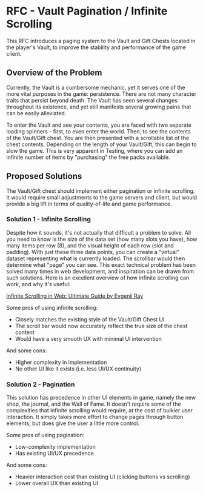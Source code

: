 # RFC - Vault Pagination / Infinite Scrolling #

This RFC introduces a paging system to the Vault and Gift Chests located in the
player's Vault, to improve the stability and performance of the game client.

## Overview of the Problem

Currently, the Vault is a cumbersome mechanic, yet it serves one of the more
vital purposes in the game: persistence. There are not many character traits
that persist beyond death. The Vault has seen several changes throughout its
existence, and yet still manifests several growing pains that can be easily
alleviated.

To enter the Vault and see your contents, you are faced with two separate
loading spinners - first, to even enter the world. Then, to see the contents of
the Vault/Gift chest. You are then presented with a scrollable list of the chest
contents. Depending on the length of your Vault/Gift, this can begin to slow the
game. This is very apparent in Testing, where you can add an infinite number of
items by "purchasing" the free packs available.

## Proposed Solutions

The Vault/Gift chest should implement either pagination or infinite scrolling.
It would require small adjustments to the game servers and client, but would
provide a big lift in terms of quality-of-life and game performance.

### Solution 1 - Infinite Scrolling

Despite how it sounds, it's not actually that difficult a problem to solve. All
you need to know is the size of the data set (how many slots you have), how many
items per row (8), and the visual height of each row (slot and padding). With
just these three data points, you can create a "virtual" dataset representing
what is currently loaded. The scrollbar would then determine what "page" you can
see. This exact technical problem has been solved many times in web development,
and inspiration can be drawn from such solutions. Here is an excellent overview
of how infinite scrolling can work, and why it's useful:

[Infinite Scrolling in Web: Ultimate Guide by Evgenii Ray](https://evgeniiray.medium.com/infinite-scrolling-in-web-ultimate-guide-b698124b3172)

Some pros of using infinite scrolling:
- Closely matches the existing style of the Vault/Gift Chest UI
- The scroll bar would now accurately reflect the true size of the chest content
- Would have a very smooth UX with minimal UI intervention

And some cons:
- Higher complexity in implementation
- No other UI like it exists (i.e. less UI/UX continuity)

### Solution 2 - Pagination

This solution has precedence in other UI elements in game, namely the new shop,
the journal, and the Wall of Fame. It doesn't require some of the complexities
that infinite scrolling would require, at the cost of bulkier user interaction.
It simply takes more effort to change pages through button elements, but does
give the user a little more control.

Some pros of using pagination:
- Low-complexity implementation
- Has existing UI/UX precedence

And some cons:
- Heavier interaction cost than existing UI (clicking buttons vs scrolling)
- Lower overall UX than existing UI